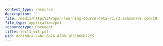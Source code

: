 ```yaml
---
content_type: resource
description: ''
file: /media/https%3A/open-learning-course-data-rc.s3.amazonaws.com/18-996-topics-in-theoretical-computer-science-internet-research-problems-spring-2002/dcb1b8caa4bc6a7643801631066672f5_lect1_mit.pdf
file_type: application/pdf
resourcetype: Document
title: lect1_mit.pdf
uid: dcb1b8ca-a4bc-6a76-4380-1631066672f5
---
```

